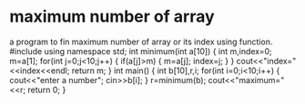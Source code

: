 # maximum number of array
 a program to fin maximum number of array or its index using function.
#include<iostream>
using namespace std;
int minimum(int a[10])
{
int m,index=0;
m=a[1];
for(int j=0;j<10;j++)
{
if(a[j]>m)
{
m=a[j];
index=j;
}
}
cout<<"index="<<index<<endl;
return m;
}
int main()
{
 int b[10],r,i;
for(int i=0;i<10;i++)
{
cout<<"enter a number";
cin>>b[i];
}
r=minimum(b);
cout<<"maximum="<<r;
 return 0;
}
